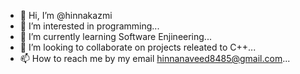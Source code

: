 - 👋 Hi, I’m @hinnakazmi
- 👀 I’m interested in programming...
- 🌱 I’m currently learning Software Enjineering...
- 💞️ I’m looking to collaborate on projects releated to C++...
- 📫 How to reach me by my email hinnanaveed8485@gmail.com...

<!---
hinnakazmi123/hinnakazmi123 is a ✨ special ✨ repository because its `README.md` (this file) appears on your GitHub profile.
You can click the Preview link to take a look at your changes.
--->
